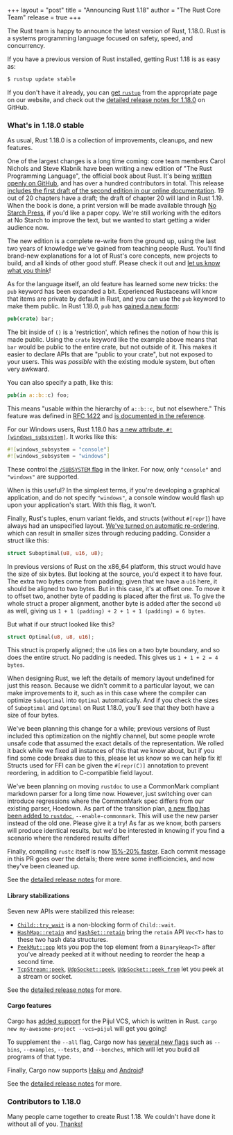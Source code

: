 +++
layout = "post"
title = "Announcing Rust 1.18"
author = "The Rust Core Team"
release = true
+++

The Rust team is happy to announce the latest version of Rust, 1.18.0. Rust is a
systems programming language focused on safety, speed, and concurrency.

If you have a previous version of Rust installed, getting Rust 1.18 is as easy as:

```bash
$ rustup update stable
```

If you don't have it already, you can [get `rustup`][install] from the
appropriate page on our website, and check out the [detailed release notes for
1.18.0][notes] on GitHub.

[install]: https://www.rust-lang.org/install.html
[notes]: https://github.com/rust-lang/rust/blob/master/RELEASES.md#version-1180-2017-06-08

### What's in 1.18.0 stable

As usual, Rust 1.18.0 is a collection of improvements, cleanups, and new
features.

One of the largest changes is a long time coming: core team members Carol
Nichols and Steve Klabnik have been writing a new edition of "The Rust
Programming Language", the official book about Rust. It's being [written openly
on GitHub](https://github.com/rust-lang/book), and has over a hundred
contributors in total. This release [includes the first draft of the second
edition in our online documentation](https://doc.rust-lang.org/stable/book/).
19 out of 20 chapters have a draft; the draft of chapter 20 will land in Rust
1.19. When the book is done, a print version will be made available through [No
Starch Press](https://www.nostarch.com/Rust), if you'd like a paper copy. We're
still working with the editors at No Starch to improve the text, but we wanted
to start getting a wider audience now.

The new edition is a complete re-write from the ground up, using the last two
years of knowledge we've gained from teaching people Rust. You'll find
brand-new explanations for a lot of Rust's core concepts, new projects to
build, and all kinds of other good stuff. Please check it out and [let us know
what you think](https://github.com/rust-lang/book/issues/new)!

As for the language itself, an old feature has learned some new tricks: the
`pub` keyword has been expanded a bit. Experienced Rustaceans will know that
items are private by default in Rust, and you can use the `pub` keyword to make
them public. In Rust 1.18.0, `pub` has [gained a new
form](https://github.com/rust-lang/rust/pull/40556):

```rust
pub(crate) bar;
```

The bit inside of `()` is a 'restriction', which refines the notion of how this
is made public. Using the `crate` keyword like the example above means that
`bar` would be public to the entire crate, but not outside of it. This makes it
easier to declare APIs that are "public to your crate", but not exposed to your
users. This was *possible* with the existing module system, but often very
awkward.

You can also specify a path, like this:

```rust
pub(in a::b::c) foo;
```

This means "usable within the hierarchy of `a::b::c`, but not elsewhere." This
feature was defined in [RFC
1422](https://github.com/rust-lang/rfcs/blob/master/text/1422-pub-restricted.md)
and [is documented in the
reference](https://doc.rust-lang.org/stable/reference/visibility-and-privacy.html#pubin-path-pubcrate-pubsuper-and-pubself).

For our Windows users, Rust 1.18.0 has [a new attribute,
`#![windows_subsystem]`](https://github.com/rust-lang/rust/pull/40870). It
works like this:

```rust
#![windows_subsystem = "console"]
#![windows_subsystem = "windows"]
```

These control the [`/SUBSYSTEM` flag](https://msdn.microsoft.com/en-us/library/fcc1zstk.aspx)
in the linker. For now, only `"console"` and `"windows"` are supported.

When is this useful? In the simplest terms, if you're developing a graphical
application, and do not specify `"windows"`, a console window would flash up upon
your application's start. With this flag, it won't.

Finally, Rust's tuples, enum variant fields, and structs (without `#[repr]`) have
always had an unspecified layout. [We've turned on automatic re-ordering](https://github.com/rust-lang/rust/pull/40377), which can result in smaller sizes
through reducing padding. Consider a struct like this:

```rust
struct Suboptimal(u8, u16, u8);
```

In previous versions of Rust on the x86_64 platform, this struct would have the
size of six bytes. But looking at the source, you'd expect it to have four. The
extra two bytes come from padding; given that we have a `u16` here, it should be
aligned to two bytes. But in this case, it's at offset one. To move it to offset
two, another byte of padding is placed after the first `u8`. To give the whole struct
a proper alignment, another byte is added after the second `u8` as well, giving us
`1 + 1 (padding) + 2 + 1 + 1 (padding) = 6 bytes`.

But what if our struct looked like this?

```rust
struct Optimal(u8, u8, u16);
```

This struct is properly aligned; the `u16` lies on a two byte boundary, and so
does the entire struct. No padding is needed. This gives us `1 + 1 + 2 = 4
bytes`.

When designing Rust, we left the details of memory layout undefined for just
this reason. Because we didn't commit to a particular layout, we can make
improvements to it, such as in this case where the compiler can optimize
`Suboptimal` into `Optimal` automatically. And if you check the sizes of
`Suboptimal` and `Optimal` on Rust 1.18.0, you'll see that they both have a
size of four bytes.

We've been planning this change for a while; previous versions of Rust included
this optimization on the nightly channel, but some people wrote unsafe code
that assumed the exact details of the representation. We rolled it back while
we fixed all instances of this that we know about, but if you find some code
breaks due to this, please let us know so we can help fix it! Structs used
for FFI can be given the `#[repr(C)]` annotation to prevent reordering, in
addition to C-compatible field layout.

We've been planning on moving `rustdoc` to use a CommonMark compliant markdown
parser for a long time now. However, just switching over can introduce
regressions where the CommonMark spec differs from our existing parser,
Hoedown. As part of the transition plan, [a new flag has been added to
`rustdoc`](https://github.com/rust-lang/rust/pull/40338),
`--enable-commonmark`. This will use the new parser instead of the old one.
Please give it a try! As far as we know, both parsers will produce identical
results, but we'd be interested in knowing if you find a scenario where the
rendered results differ!

Finally, compiling `rustc` itself is now [15%-20%
faster](https://github.com/rust-lang/rust/pull/41469). Each commit message in
this PR goes over the details; there were some inefficiencies, and now they've
been cleaned up.

See the [detailed release notes][notes] for more.

#### Library stabilizations

Seven new APIs were stabilized this release:

- [`Child::try_wait`] is a non-blocking form of `Child::wait`.
- [`HashMap::retain`] and  [`HashSet::retain`] bring the `retain` API `Vec<T>` has to these two hash data structures.
- [`PeekMut::pop`] lets you pop the top element from a `BinaryHeap<T>` after you've already peeked at it without needing to reorder the heap a second time.
- [`TcpStream::peek`], [`UdpSocket::peek`], [`UdpSocket::peek_from`] let you peek at a stream or socket.

[`Child::try_wait`]: https://doc.rust-lang.org/std/process/struct.Child.html#method.try_wait
[`HashMap::retain`]: https://doc.rust-lang.org/std/collections/struct.HashMap.html#method.retain
[`HashSet::retain`]: https://doc.rust-lang.org/std/collections/struct.HashSet.html#method.retain
[`PeekMut::pop`]: https://doc.rust-lang.org/std/collections/binary_heap/struct.PeekMut.html#method.pop
[`TcpStream::peek`]: https://doc.rust-lang.org/std/net/struct.TcpStream.html#method.peek
[`UdpSocket::peek_from`]: https://doc.rust-lang.org/std/net/struct.UdpSocket.html#method.peek_from
[`UdpSocket::peek`]: https://doc.rust-lang.org/std/net/struct.UdpSocket.html#method.peek

See the [detailed release notes][notes] for more.

#### Cargo features

Cargo has [added support](https://github.com/rust-lang/cargo/pull/3842) for the Pijul VCS,
which is written in Rust. `cargo new my-awesome-project --vcs=pijul` will get you going!

To supplement the `--all` flag, Cargo now has [several new
flags](https://github.com/rust-lang/cargo/pull/3901) such as `--bins`,
`--examples`, `--tests`, and `--benches`, which will let you build all programs of
that type.

Finally, Cargo now supports [Haiku](https://github.com/rust-lang/cargo/pull/3952) and
[Android](https://github.com/rust-lang/cargo/pull/3885)!

See the [detailed release notes][notes] for more.

### Contributors to 1.18.0

Many people came together to create Rust 1.18. We couldn't have done it without
all of you. [Thanks!](https://thanks.rust-lang.org/rust/1.18.0)
